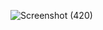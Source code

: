 ![Screenshot (420)](https://github.com/user-attachments/assets/3a974a7b-4125-4fc2-97df-502ba1dc5ee6)
